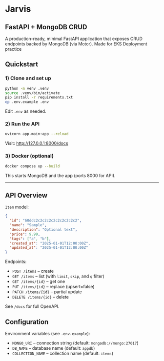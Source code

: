 # Jarvis 
## FastAPI + MongoDB CRUD

A production-ready, minimal FastAPI application that exposes CRUD endpoints backed by MongoDB (via Motor). Made for EKS Deployment practice

## Quickstart

### 1) Clone and set up

```bash
python -m venv .venv
source .venv/bin/activate
pip install -r requirements.txt
cp .env.example .env
```

Edit `.env` as needed.

### 2) Run the API

```bash
uvicorn app.main:app --reload
```

Visit: http://127.0.0.1:8000/docs

### 3) Docker (optional)

```bash
docker compose up --build
```

This starts MongoDB and the app (ports 8000 for API).

---

## API Overview

`Item` model:

```json
{
  "id": "60ddc2c2c2c2c2c2c2c2c2c2",
  "name": "Sample",
  "description": "Optional text",
  "price": 9.99,
  "tags": ["a", "b"],
  "created_at": "2025-01-01T12:00:00Z",
  "updated_at": "2025-01-01T12:00:00Z"
}
```

Endpoints:

- `POST /items` – create
- `GET /items` – list (with `limit`, `skip`, and `q` filter)
- `GET /items/{id}` – get one
- `PUT /items/{id}` – replace (upsert=false)
- `PATCH /items/{id}` – partial update
- `DELETE /items/{id}` – delete

See `/docs` for full OpenAPI.

## Configuration

Environment variables (see `.env.example`):

- `MONGO_URI` – connection string (default: `mongodb://mongo:27017`)
- `DB_NAME` – database name (default: `appdb`)
- `COLLECTION_NAME` – collection name (default: `items`)